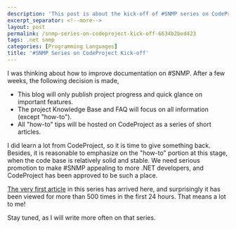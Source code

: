 ```yaml
---
description: 'This post is about the kick-off of #SNMP series on CodeProject.'
excerpt_separator: <!--more-->
layout: post
permalink: /snmp-series-on-codeproject-kick-off-6634b2bed423
tags: .net snmp
categories: [Programming Languages]
title: '#SNMP Series on CodeProject Kick-off'
---
```

I was thinking about how to improve documentation on #SNMP. After a few weeks, the following decision is made,

* This blog will only publish project progress and quick glance on important features.
* The project Knowledge Base and FAQ will focus on all information (except "how-to").
* All "how-to" tips will be hosted on CodeProject as a series of short articles.
<!--more-->

I did learn a lot from CodeProject, so it is time to give something back. Besides, it is reasonable to emphasize on the "how-to" portion at this stage, when the code base is relatively solid and stable. We need serious promotion to make #SNMP appealing to more .NET developers, and CodeProject has been approved to be such a place.

[The very first article](http://www.codeproject.com/Articles/468892/An-introduction-to-sharpSNMP-an-Open-Source-SNMP) in this series has arrived here, and surprisingly it has been viewed for more than 500 times in the first 24 hours. That means a lot to me!

Stay tuned, as I will write more often on that series.
